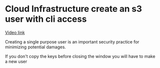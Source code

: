 # Cloud Infrastructure create an s3 user with cli access

[Video link](https://www.egghead.io/lessons/egghead-cloud-infrastructure-create-an-s3-user-with-cli-access?pl=cloud-infrastructure-fundamentals-with-aws-ee4bb845)

<TimeStamp start="1:40" end="1:47">
  
  Creating a single purpose user is an important security practice for minimizing potential damages. 
  
</TimeStamp>

<TimeStamp start="4:50" end="5:00">
  
  If you don't copy the keys before closing the window you will have to make a new user
  
</TimeStamp>